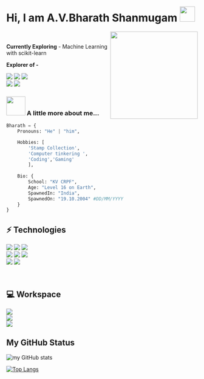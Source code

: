 <h1> Hi, I am A.V.Bharath Shanmugam <img src="https://media.giphy.com/media/RMNuCYYKbWu4SisSBA/giphy.gif" width="40"> </h1>

<img align="right" src="https://i.imgur.com/fctUQ5N.png" width="230"> </br>

**Currently Exploring** - 
Machine Learning with scikit-learn

**Explorer of -**

<a href="https://telegram.me/pythonnotfound"> <img src="https://img.shields.io/badge/Telegram-2CA5E0?style=for-the-badge&logo=telegram&logoColor=white"></a> 
<a href=""><img src="https://img.shields.io/badge/Discord-7289DA?style=for-the-badge&logo=discord&logoColor=white"></a>
<a href="https://twitter.com/Bharath66373344"><img src="https://img.shields.io/badge/Twitter-1DA1F2?style=for-the-badge&logo=twitter&logoColor=white"></a> </br>
<a href="https://stackoverflow.com/users/14859135/bharath"><img src="https://img.shields.io/badge/Stack_Overflow-FE7A16?style=for-the-badge&logo=stack-overflow&logoColor=white"></a>
<a href="https://www.reddit.com/user/bharath1910"><img src="https://img.shields.io/badge/Reddit-FF4500?style=for-the-badge&logo=reddit&logoColor=white"></a>

### <img src="https://media.giphy.com/media/VgCDAzcKvsR6OM0uWg/giphy.gif" width="50"> A little more about me...  

```py
Bharath = {
    Pronouns: "He" | "him",

    Hobbies: [
        'Stamp Collection',
        'Computer tinkering ',
        'Coding','Gaming'
        ],
            
    Bio: {
        School: "KV CRPF",
        Age: "Level 16 on Earth",
        SpawnedIn: "India",
        SpawnedOn: "19.10.2004" #DD/MM/YYYY
    }
} 
```

## ⚡ Technologies 
<img src="https://img.shields.io/badge/Python-3776AB?style=for-the-badge&logo=python&logoColor=white"> <img src="https://img.shields.io/badge/JavaScript-323330?style=for-the-badge&logo=javascript&logoColor=F7DF1E"> <img src="https://img.shields.io/badge/Shell_Script-121011?style=for-the-badge&logo=gnu-bash&logoColor=white"> 
</br>
<img src="https://img.shields.io/badge/OpenCV-27338e?style=for-the-badge&logo=OpenCV&logoColor=white">
<img src="https://img.shields.io/badge/Markdown-000000?style=for-the-badge&logo=markdown&logoColor=white">
<img src="https://img.shields.io/badge/SQLite-07405E?style=for-the-badge&logo=sqlite&logoColor=white">
</br>
<img src="https://img.shields.io/badge/Selenium-43B02A?style=for-the-badge&logo=Selenium&logoColor=white">
<img src="https://img.shields.io/badge/HTML5-E34F26?style=for-the-badge&logo=html5&logoColor=white">

</br>

## 💻 Workspace
<img src="https://img.shields.io/badge/Intel-Core_i5_9th-0071C5?style=for-the-badge&logo=intel&logoColor=white"> </br> <img src="https://img.shields.io/badge/NVIDIA-GT710-76B900?style=for-the-badge&logo=nvidia&logoColor=white"> </br>
<img src="https://img.shields.io/badge/Arch_Linux-1793D1?style=for-the-badge&logo=arch-linux&logoColor=white">

## My GitHub Status

![my GitHub stats](https://github-readme-stats.vercel.app/api?username=bharath1910&show_icons=true&theme=radical)

[![Top Langs](https://github-readme-stats.vercel.app/api/top-langs/?username=bharath1910&langs_count=8)](https://github.com/bharath1910/github-readme-stats)
